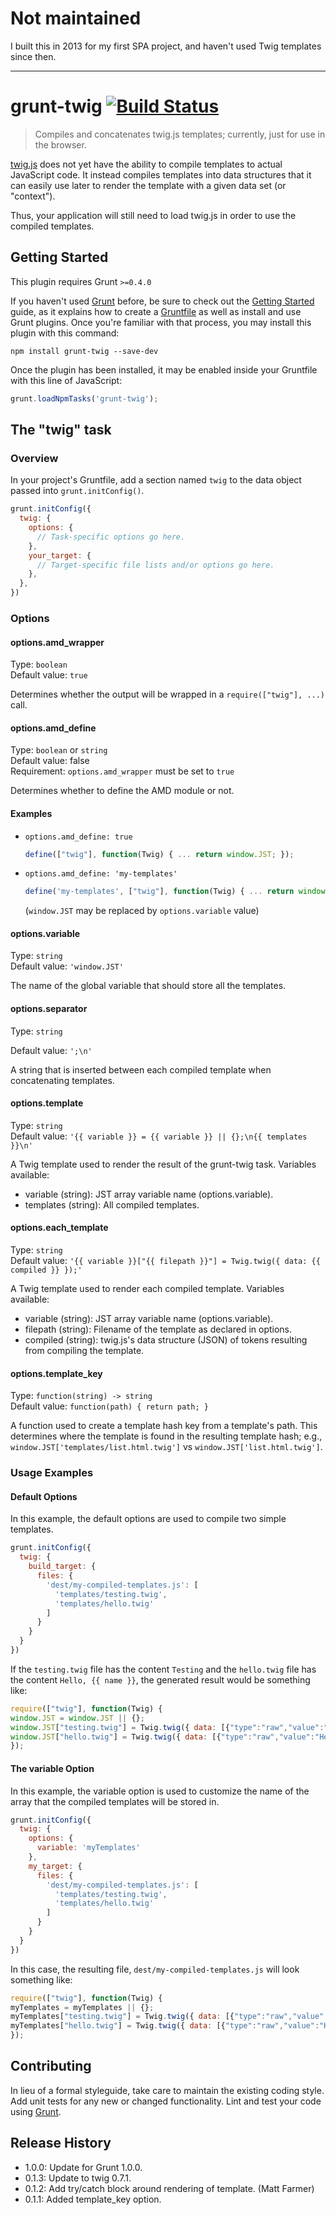 # Not maintained

I built this in 2013 for my first SPA project, and haven't used Twig templates since then.

---

# grunt-twig [![Build Status](https://travis-ci.org/adamdicarlo/grunt-twig.png)](https://travis-ci.org/adamdicarlo/grunt-twig)

> Compiles and concatenates twig.js templates; currently, just for use in the browser.

[twig.js](https://github.com/justjohn/twig.js) does not yet have the ability to
compile templates to actual JavaScript code. It instead compiles templates into
data structures that it can easily use later to render the template with a
given data set (or "context").

Thus, your application will still need to load twig.js in order to use the
compiled templates.

## Getting Started
This plugin requires Grunt `>=0.4.0`

If you haven't used [Grunt](http://gruntjs.com/) before, be sure to check out the [Getting Started](http://gruntjs.com/getting-started) guide, as it explains how to create a [Gruntfile](http://gruntjs.com/sample-gruntfile) as well as install and use Grunt plugins. Once you're familiar with that process, you may install this plugin with this command:

```shell
npm install grunt-twig --save-dev
```

Once the plugin has been installed, it may be enabled inside your Gruntfile with this line of JavaScript:

```js
grunt.loadNpmTasks('grunt-twig');
```

## The "twig" task

### Overview
In your project's Gruntfile, add a section named `twig` to the data object passed into `grunt.initConfig()`.

```js
grunt.initConfig({
  twig: {
    options: {
      // Task-specific options go here.
    },
    your_target: {
      // Target-specific file lists and/or options go here.
    },
  },
})
```

### Options

#### options.amd_wrapper
Type: `boolean`  
Default value: `true`

Determines whether the output will be wrapped in a `require(["twig"], ...)`
call.

#### options.amd_define
Type: `boolean` or `string`  
Default value: false         
Requirement: `options.amd_wrapper` must be set to `true`

Determines whether to define the AMD module or not.
#### Examples
* `options.amd_define: true` 
    ```javascript 
    define(["twig"], function(Twig) { ... return window.JST; });
    ``` 
* `options.amd_define: 'my-templates'`
    ```javascript 
    define('my-templates', ["twig"], function(Twig) { ... return window.JST; });
    ``` 
    (`window.JST` may be replaced by `options.variable` value)

#### options.variable
Type: `string`  
Default value: `'window.JST'`

The name of the global variable that should store all the templates.

#### options.separator
Type: `string`

Default value: `';\n'`

A string that is inserted between each compiled template when
concatenating templates.

#### options.template
Type: `string`  
Default value: `'{{ variable }} = {{ variable }} || {};\n{{
templates }}\n'`

A Twig template used to render the result of the grunt-twig task.
Variables available:

* variable (string): JST array variable name (options.variable).
* templates (string): All compiled templates.

#### options.each_template
Type: `string`  
Default value: `'{{ variable }}["{{ filepath }}"] = Twig.twig({
data: {{ compiled }} });'`

A Twig template used to render each compiled template.
Variables available:

* variable (string): JST array variable name (options.variable).
* filepath (string): Filename of the template as declared in options.
* compiled (string): twig.js's data structure (JSON) of tokens
  resulting from compiling the template.

#### options.template_key
Type: `function(string) -> string`  
Default value: `function(path) { return path; }`

A function used to create a template hash key from a template's path.
This determines where the template is found in the resulting template
hash; e.g., `window.JST['templates/list.html.twig']` vs
`window.JST['list.html.twig']`.

### Usage Examples

#### Default Options
In this example, the default options are used to compile two simple templates.

```js
grunt.initConfig({
  twig: {
    build_target: {
      files: {
        'dest/my-compiled-templates.js': [
          'templates/testing.twig',
          'templates/hello.twig'
        ]
      }
    }
  }
})
```

If the `testing.twig` file has the content `Testing` and the `hello.twig` file
has the content `Hello, {{ name }}`, the generated result would be something
like:

```js
require(["twig"], function(Twig) {
window.JST = window.JST || {};
window.JST["testing.twig"] = Twig.twig({ data: [{"type":"raw","value":"Testing\n"}] });
window.JST["hello.twig"] = Twig.twig({ data: [{"type":"raw","value":"Hello, "},{"type":"output","stack":[{"type":"Twig.expression.type.variable","value":"name","match":["name"]}]},{"type":"raw","value":"\n"}] });
});
```

#### The variable Option
In this example, the variable option is used to customize the name of the array that the compiled templates will be stored in.

```js
grunt.initConfig({
  twig: {
    options: {
      variable: 'myTemplates'
    },
    my_target: {
      files: {
        'dest/my-compiled-templates.js': [
          'templates/testing.twig',
          'templates/hello.twig'
        ]
      }
    }
  }
})
```

In this case, the resulting file, `dest/my-compiled-templates.js` will look
something like:

```js
require(["twig"], function(Twig) {
myTemplates = myTemplates || {};
myTemplates["testing.twig"] = Twig.twig({ data: [{"type":"raw","value":"Testing\n"}] });
myTemplates["hello.twig"] = Twig.twig({ data: [{"type":"raw","value":"Hello, "},{"type":"output","stack":[{"type":"Twig.expression.type.variable","value":"name","match":["name"]}]},{"type":"raw","value":"\n"}] });
});
```

## Contributing
In lieu of a formal styleguide, take care to maintain the existing coding style. Add unit tests for any new or changed functionality. Lint and test your code using [Grunt](http://gruntjs.com/).

## Release History

* 1.0.0: Update for Grunt 1.0.0.
* 0.1.3: Update to twig 0.7.1.
* 0.1.2: Add try/catch block around rendering of template. (Matt Farmer)
* 0.1.1: Added template_key option.
